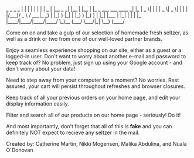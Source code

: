 <p>
 _           _     _     _                              
| |         | |   | |   | |                         _   
| |__  _   _| |__ | |__ | |_   _  ___  ___   ____ _| |_ 
|  _ \| | | |  _ \|  _ \| | | | |/___)/ _ \ / ___|_   _)
| |_) ) |_| | |_) ) |_) ) | |_| |___ | |_| | |     | |_ 
|____/|____/|____/|____/ \_)__  (___/ \___/|_|      \__)
                          (____/                        
</p>

Come on on and take a gulp of our selection of homemade fresh seltzer, as well as a drink or two from one of our well-loved partner brands.

Enjoy a seamless experience shopping on our site, either as a guest or a logged-in user. Don't want to worry about another e-mail and password to keep track of? No problem, just sign up using your Google account - and don't worry about your data!

Need to step away from your computer for a moment? No worries. Rest assured, your cart will persist throughout refreshes and browser closures.

Keep track of all your previous orders on your home page, and edit your display information easily.

Filter and search all of our products on our home page - seriously! Do it!

And most importantly, don't forget that all of this is **fake** and you can definitely NOT expect to recieve any seltzer in the mail.

Created by: Catherine Martin, Nikki Mogensen, Malika Abdulina, and Nuala O'Donovan

